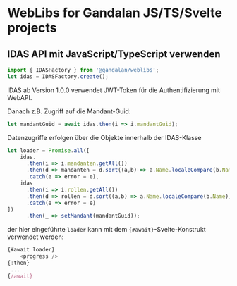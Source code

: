 # WebLibs for Gandalan JS/TS/Svelte projects

## IDAS API mit JavaScript/TypeScript verwenden

```js
import { IDASFactory } from '@gandalan/weblibs';
let idas = IDASFactory.create();
```

IDAS ab Version 1.0.0 verwendet JWT-Token für die Authentifizierung mit WebAPI.

Danach z.B. Zugriff auf die Mandant-Guid:

```js
let mandantGuid = await idas.then(i => i.mandantGuid);
```

Datenzugriffe erfolgen über die Objekte innerhalb der IDAS-Klasse

```js
let loader = Promise.all([
    idas.
      .then(i => i.mandanten.getAll())
      .then(d => mandanten = d.sort((a,b) => a.Name.localeCompare(b.Name)))
      .catch(e => error = e),
    idas
      .then(i => i.rollen.getAll())
      .then(d => rollen = d.sort((a,b) => a.Name.localeCompare(b.Name)))
      .catch(e => error = e)
])
      .then(_ => setMandant(mandantGuid));
```

der hier eingeführte `loader` kann mit dem `{#await}`-Svelte-Konstrukt verwendet werden:

```js
{#await loader}
    <progress />
{:then}
 ...
{/await}
```
